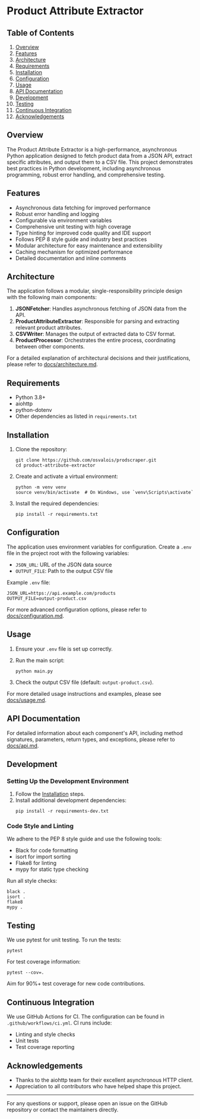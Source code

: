 # Product Attribute Extractor

## Table of Contents
1. [Overview](#overview)
2. [Features](#features)
3. [Architecture](#architecture)
4. [Requirements](#requirements)
5. [Installation](#installation)
6. [Configuration](#configuration)
7. [Usage](#usage)
8. [API Documentation](#api-documentation)
9. [Development](#development)
10. [Testing](#testing)
11. [Continuous Integration](#continuous-integration)
12. [Acknowledgements](#acknowledgements)

## Overview

The Product Attribute Extractor is a high-performance, asynchronous Python application designed to fetch product data from a JSON API, extract specific attributes, and output them to a CSV file. This project demonstrates best practices in Python development, including asynchronous programming, robust error handling, and comprehensive testing.

## Features

- Asynchronous data fetching for improved performance
- Robust error handling and logging
- Configurable via environment variables
- Comprehensive unit testing with high coverage
- Type hinting for improved code quality and IDE support
- Follows PEP 8 style guide and industry best practices
- Modular architecture for easy maintenance and extensibility
- Caching mechanism for optimized performance
- Detailed documentation and inline comments

## Architecture

The application follows a modular, single-responsibility principle design with the following main components:

1. **JSONFetcher**: Handles asynchronous fetching of JSON data from the API.
2. **ProductAttributeExtractor**: Responsible for parsing and extracting relevant product attributes.
3. **CSVWriter**: Manages the output of extracted data to CSV format.
4. **ProductProcessor**: Orchestrates the entire process, coordinating between other components.

For a detailed explanation of architectural decisions and their justifications, please refer to [docs/architecture.md](docs/architecture.md).

## Requirements

- Python 3.8+
- aiohttp
- python-dotenv
- Other dependencies as listed in `requirements.txt`

## Installation

1. Clone the repository:
   ```
   git clone https://github.com/osvalois/prodscraper.git
   cd product-attribute-extractor
   ```

2. Create and activate a virtual environment:
   ```
   python -m venv venv
   source venv/bin/activate  # On Windows, use `venv\Scripts\activate`
   ```

3. Install the required dependencies:
   ```
   pip install -r requirements.txt
   ```

## Configuration

The application uses environment variables for configuration. Create a `.env` file in the project root with the following variables:

- `JSON_URL`: URL of the JSON data source
- `OUTPUT_FILE`: Path to the output CSV file

Example `.env` file:
```
JSON_URL=https://api.example.com/products
OUTPUT_FILE=output-product.csv
```

For more advanced configuration options, please refer to [docs/configuration.md](docs/configuration.md).

## Usage

1. Ensure your `.env` file is set up correctly.

2. Run the main script:
   ```
   python main.py
   ```

3. Check the output CSV file (default: `output-product.csv`).

For more detailed usage instructions and examples, please see [docs/usage.md](docs/usage.md).

## API Documentation

For detailed information about each component's API, including method signatures, parameters, return types, and exceptions, please refer to [docs/api.md](docs/api.md).

## Development

### Setting Up the Development Environment

1. Follow the [Installation](#installation) steps.
2. Install additional development dependencies:
   ```
   pip install -r requirements-dev.txt
   ```

### Code Style and Linting

We adhere to the PEP 8 style guide and use the following tools:

- Black for code formatting
- isort for import sorting
- Flake8 for linting
- mypy for static type checking

Run all style checks:

```
black .
isort .
flake8
mypy .
```
## Testing

We use pytest for unit testing. To run the tests:

```
pytest
```

For test coverage information:

```
pytest --cov=.
```

Aim for 90%+ test coverage for new code contributions.

## Continuous Integration

We use GitHub Actions for CI. The configuration can be found in `.github/workflows/ci.yml`. CI runs include:

- Linting and style checks
- Unit tests
- Test coverage reporting

## Acknowledgements

- Thanks to the aiohttp team for their excellent asynchronous HTTP client.
- Appreciation to all contributors who have helped shape this project.

---

For any questions or support, please open an issue on the GitHub repository or contact the maintainers directly.